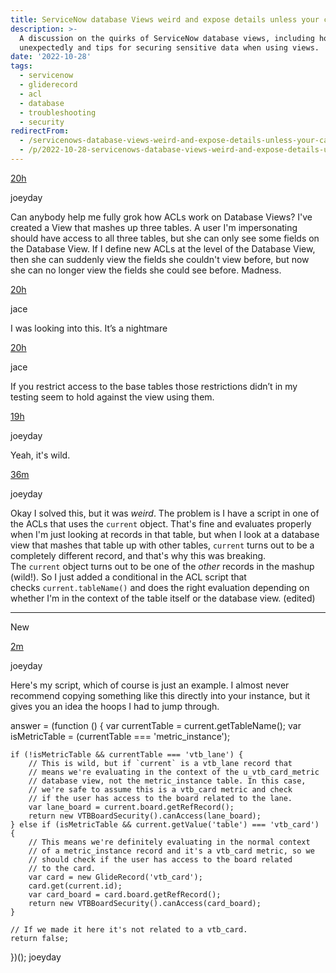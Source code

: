 ```yaml
---
title: ServiceNow database Views weird and expose details unless your careful
description: >-
  A discussion on the quirks of ServiceNow database views, including how ACLs behave
  unexpectedly and tips for securing sensitive data when using views.
date: '2022-10-28'
tags:
  - servicenow
  - gliderecord
  - acl
  - database
  - troubleshooting
  - security
redirectFrom:
  - /servicenows-database-views-weird-and-expose-details-unless-your-careful/
  - /p/2022-10-28-servicenows-database-views-weird-and-expose-details-unless-your-careful/
---
```


[20h](https://sndevs.slack.com/archives/C0E2G2681/p1666907158792759)

joeyday  

Can anybody help me fully grok how ACLs work on Database Views? I've created a View that mashes up three tables. A user I'm impersonating should have access to all three tables, but she can only see some fields on the Database View. If I define new ACLs at the level of the Database View, then she can suddenly view the fields she couldn't view before, but now she can no longer view the fields she could see before. Madness.



[20h](https://sndevs.slack.com/archives/C0E2G2681/p1666909250103549?thread_ts=1666907158.792759&cid=C0E2G2681)

jace  

I was looking into this. It’s a nightmare

[20h](https://sndevs.slack.com/archives/C0E2G2681/p1666909309149539?thread_ts=1666907158.792759&cid=C0E2G2681)

jace  

If you restrict access to the base tables those restrictions didn’t in my testing seem to hold against the view using them.

[19h](https://sndevs.slack.com/archives/C0E2G2681/p1666909926684049?thread_ts=1666907158.792759&cid=C0E2G2681)

joeyday  

Yeah, it's wild.

[36m](https://sndevs.slack.com/archives/C0E2G2681/p1666977477125749?thread_ts=1666907158.792759&cid=C0E2G2681)

joeyday  

Okay I solved this, but it was *weird*. The problem is I have a script in one of the ACLs that uses the `current` object. That's fine and evaluates properly when I'm just looking at records in that table, but when I look at a database view that mashes that table up with other tables, `current` turns out to be a completely different record, and that's why this was breaking. The `current` object turns out to be one of the *other* records in the mashup (wild!). So I just added a conditional in the ACL script that checks `current.tableName()` and does the right evaluation depending on whether I'm in the context of the table itself or the database view. (edited) 

- - -

New

[2m](https://sndevs.slack.com/archives/C0E2G2681/p1666979473215389?thread_ts=1666907158.792759&cid=C0E2G2681)

joeyday  

Here's my script, which of course is just an example. I almost never recommend copying something like this directly into your instance, but it gives you an idea the hoops I had to jump through.

answer = (function () {
	var currentTable = current.getTableName();
	var isMetricTable = (currentTable === 'metric_instance');
	
	if (!isMetricTable && currentTable === 'vtb_lane') {
		// This is wild, but if `current` is a vtb_lane record that
		// means we're evaluating in the context of the u_vtb_card_metric
		// database view, not the metric_instance table. In this case,
		// we're safe to assume this is a vtb_card metric and check
		// if the user has access to the board related to the lane.
		var lane_board = current.board.getRefRecord();
		return new VTBBoardSecurity().canAccess(lane_board);
	} else if (isMetricTable && current.getValue('table') === 'vtb_card') {
		// This means we're definitely evaluating in the normal context
		// of a metric_instance record and it's a vtb_card metric, so we
		// should check if the user has access to the board related
		// to the card.
		var card = new GlideRecord('vtb_card');
		card.get(current.id);
		var card_board = card.board.getRefRecord();
		return new VTBBoardSecurity().canAccess(card_board);
	}
	
	// If we made it here it's not related to a vtb_card.
	return false;
})();
joeyday  

```

```